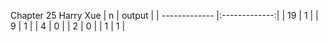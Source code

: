 Chapter 25 Harry Xue
| n             | output        |
| ------------- |:-------------:|
|         19    |        1      |
|         9     |        1      |
|         4     |        0      |
|         2     |        0      |
|         1     |        1      |
